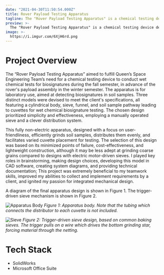 ```yaml
---
date: "2021-04-30T11:50:54.000Z"
title: Rover Payload Testing Apparatus
tagline: The "Rover Payload Testing Apparatus" is a chemical testing device designed to detect biosignatures in extraterrestrial soil samples. Cover generated by DALLE-3.
preview: >-
  The "Rover Payload Testing Apparatus" is a chemical testing device designed to detect biosignatures in extraterrestrial soil samples. Cover generated by DALLE-3.
image: >-
  https://i.imgur.com/6XjH6rd.png
---
```


# Project Overview

The “Rover Payload Testing Apparatus” aimed to fulfill Queen’s Space Engineering Team’s need for a chemical testing device to conduct wet chemical tests for biosignatures during the fall semester, in advance of the rover's payload assembly in the winter semester. The apparatus is for laboratory use, aimed at detecting biosignatures in soil samples. Three distinct models were devised to meet the client's specifications, all featuring a cylindrical body, sieve, funnel, and soil sample pathway leading to cuvettes for wet chemical biosignature testing. The chosen design prioritized simplicity and effectiveness, employing a manually operated sieve and a clever distribution system.

This fully non-electric apparatus, designed with a focus on user-friendliness, efficiently grinds soil samples, distributes them evenly, and facilitates varied cuvette placement for testing. The selection of this design was based on its minimized points of failure, cost-effectiveness, and lightweight construction, although it may be less adept at grinding coarse grains compared to designs with electric motor-driven sieves. I played key roles in brainstorming, making design choices, developing this model in CAD software, creating system diagrams, and providing technical documentation; This project was extremely beneficial to my teamwork skills, improved my abilities to collect and implement requirements by a client, and ignited my passion for integrated mechanical design.

A diagram of the final apparatus design is shown in Figure 1. The trigger-driven sieve mechanism is shown in Figure 2.

![Apparatus Body](https://i.imgur.com/WkFxC4L.png)
_Figure 1: Apparatus body. Note that the tubing which connects the distributor to each cuvette is not included._

![Sieve](https://i.imgur.com/cextWLq.jpeg)
_Figure 2: Trigger-driven sieve design, based on common baking sieves. The trigger pulls on a wire which drives the bottom grinding star, forcing material through the netting._

# Tech Stack

- SolidWorks
- Microsoft Office Suite
